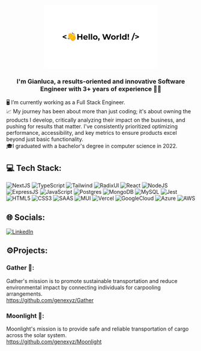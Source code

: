 <div align="center">
<img src="https://raw.githubusercontent.com/genexyz/genexyz/main/greetings.gif" align="center" style="width: 60%" />
</div>  

### <div align="center">I'm Gianluca, a results-oriented and innovative Software Engineer with 3+ years of experience 👨‍💻
🖥️ I’m currently working as a Full Stack Engineer. 
<br>📈 My journey has been about more than just coding; it's about owning the products I develop, critically analyzing their impact on the business, and pushing for results that matter. I've consistently prioritized optimizing performance, accessibility, and key metrics to ensure products excel beyond just basic functionality.
<br>🎓I graduated with a bachelor's degree in computer science in 2022.

## 💻 Tech Stack:
![NextJS](https://img.shields.io/badge/Next-black?style=for-the-badge&logo=next.js&logoColor=white) 
![TypeScript](https://img.shields.io/badge/typescript-%23007ACC.svg?style=for-the-badge&logo=typescript&logoColor=white) 
![Tailwind](https://img.shields.io/badge/Tailwind_CSS-38B2AC?style=for-the-badge&logo=tailwind-css&logoColor=white) 
![RadixUI](https://img.shields.io/badge/-RadixUI-333333?style=for-the-badge&logo=RadixUI)
![React](https://img.shields.io/badge/react-%2320232a.svg?style=for-the-badge&logo=react&logoColor=%2361DAFB) 
![NodeJS](https://img.shields.io/badge/node.js-6DA55F?style=for-the-badge&logo=node.js&logoColor=white) 
![ExpressJS](https://img.shields.io/badge/Express.js-404D59?style=for-the-badge) 
![JavaScript](https://img.shields.io/badge/javascript-%23323330.svg?style=for-the-badge&logo=javascript&logoColor=%23F7DF1E) 
![Postgres](https://img.shields.io/badge/postgres-%23316192.svg?style=for-the-badge&logo=postgresql&logoColor=white) 
![MongoDB](https://img.shields.io/badge/MongoDB-4EA94B?style=for-the-badge&logo=mongodb&logoColor=white) 
![MySQL](https://img.shields.io/badge/mysql-%2300f.svg?style=for-the-badge&logo=mysql&logoColor=white) 
![Jest](https://img.shields.io/badge/Jest-323330?style=for-the-badge&logo=Jest&logoColor=white) 
![HTML5](https://img.shields.io/badge/html5-%23E34F26.svg?style=for-the-badge&logo=html5&logoColor=white) 
![CSS3](https://img.shields.io/badge/css3-%231572B6.svg?style=for-the-badge&logo=css3&logoColor=white) 
![SAAS](https://img.shields.io/badge/Sass-CC6699?style=for-the-badge&logo=sass&logoColor=white) 
![MUI](https://img.shields.io/badge/Material--UI-0081CB?style=for-the-badge&logo=material-ui&logoColor=white) 
![Vercel](https://img.shields.io/badge/vercel-%23000000.svg?style=for-the-badge&logo=vercel&logoColor=white) 
![GoogleCloud](https://img.shields.io/badge/Google_Cloud-4285F4?style=for-the-badge&logo=google-cloud&logoColor=white) 
![Azure](https://img.shields.io/badge/Microsoft_Azure-0089D6?style=for-the-badge&logo=microsoft-azure&logoColor=white) 
![AWS](https://img.shields.io/badge/Amazon_AWS-232F3E?style=for-the-badge&logo=amazon-aws&logoColor=white) 

## 🌐 Socials:
[![LinkedIn](https://img.shields.io/badge/LinkedIn-%230077B5.svg?logo=linkedin&logoColor=white)](https://linkedin.com/in/gianlucapagano) 

## ⚙️Projects:
### Gather 🚗:
Gather's mission is to promote sustainable transportation and reduce environmental impact by connecting individuals for carpooling arrangements.<br>
https://github.com/genexyz/Gather

### Moonlight 🚀:
Moonlight's mission is to provide safe and reliable transportation of cargo across the solar system.<br>
https://github.com/genexyz/Moonlight
